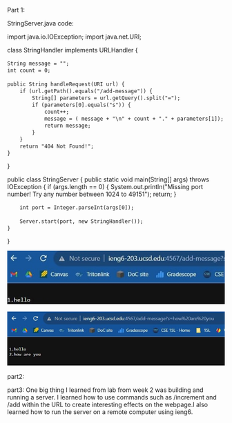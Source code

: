 Part 1:

StringServer.java code:

import java.io.IOException;
import java.net.URI;

class StringHandler implements URLHandler {

    String message = "";
    int count = 0;
    
    public String handleRequest(URI url) {
        if (url.getPath().equals("/add-message")) {
            String[] parameters = url.getQuery().split("=");
            if (parameters[0].equals("s")) {
                count++;
                message = ( message + "\n" + count + "." + parameters[1]);
                return message;
            }
        }
        return "404 Not Found!";
    }
}

public class StringServer {
    public static void main(String[] args) throws IOException {
        if (args.length == 0) {
            System.out.println("Missing port number! Try any number between 1024 to 49151");
            return;
        }

        int port = Integer.parseInt(args[0]);

        Server.start(port, new StringHandler());
    }
}

![Image](Lab2sc2.jpg)

![Image](Lab2sc.jpg)

part2:


part3:
One big thing I learned from lab from week 2 was building and running a server. I learned how to use commands such as /increment and /add within the URL to create interesting effects on the webpage.I also learned how to run the server on a remote computer using ieng6.
